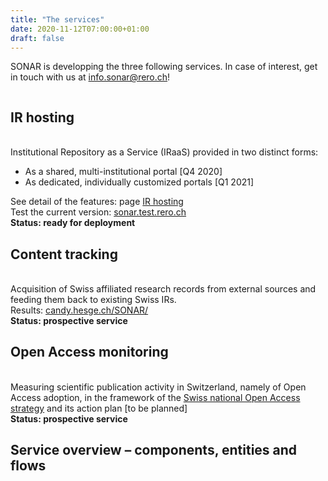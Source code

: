 ```yaml
---
title: "The services"
date: 2020-11-12T07:00:00+01:00
draft: false
---
```


SONAR is developping the three following services. In case of interest, get in touch with us at [info.sonar@rero.ch](mailto:info.sonar@rero.ch)!

<section id="two">
	<div class="row">
		<article class="12u 12u$(xsmall) work-item">
			<div class=" project-info">
				<img class="" src="/images/noun_Brochure_79251_000000_modif.svg" alt="" />
				<h2>IR hosting</h2><br/>
				Institutional Repository as a Service (IRaaS) provided in two distinct forms:
				<ul>
					<li>As a shared, multi-institutional portal [Q4 2020]</li>
					<li>As dedicated, individually customized portals [Q1 2021]</li>
				</ul>
				See detail of the features: page <a href="/iraas/">IR hosting</a><br/>
				Test the current version: <a href="https://sonar.test.rero.ch/">sonar.test.rero.ch</a><br/>
				<b>Status: ready for deployment</b>
			</div>
		</article>
		<article class="12u 12u$(xsmall) work-item">
			<div class=" project-info">
				<img class="" src="/images/noun_Brochure_79251_000000_modif.svg" alt="" />
				<h2>Content tracking</h2><br/>
				Acquisition of Swiss affiliated research records from external sources and feeding them back to existing Swiss IRs.<br/>
				Results: <a href="http://candy.hesge.ch/SONAR/">candy.hesge.ch/SONAR/</a><br/>
				<b>Status: prospective service</b>
			</div>
		</article>
		<article class="12u 12u$(xsmall) work-item">
			<div class=" project-info">
				<img class="" src="/images/noun_Brochure_79251_000000_modif.svg" alt="" />
				<h2>Open Access monitoring</h2><br/>
				Measuring scientific publication activity in Switzerland, namely of Open Access adoption, in the framework of the <a href="https://www.swissuniversities.ch/fr/themes/digitalisation/open-access-campagne/strategie-nationale-et-plan-daction">Swiss national Open Access strategy</a> and its action plan [to be planned]<br/>
				<b>Status: prospective service</b>
			</div>
		</article>
	</div>
</section>

## Service overview – components, entities and flows

<a href="/documents/sonar-schema_20201019.svg" class="image fit thumb"><img src="/documents/sonar-schema_20201019.svg" alt="" /></a>


